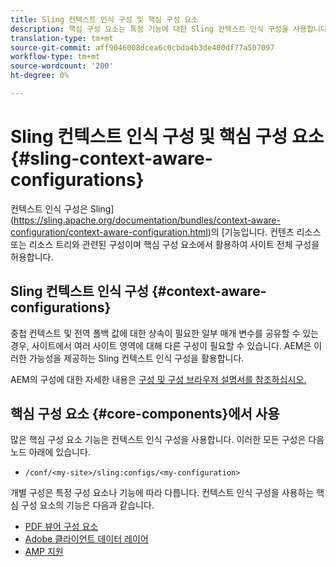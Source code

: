 ```yaml
---
title: Sling 컨텍스트 인식 구성 및 핵심 구성 요소
description: 핵심 구성 요소는 특정 기능에 대한 Sling 컨텍스트 인식 구성을 사용합니다
translation-type: tm+mt
source-git-commit: aff9046008dcea6c0cbda4b3de400df77a507097
workflow-type: tm+mt
source-wordcount: '200'
ht-degree: 0%

---
```



# Sling 컨텍스트 인식 구성 및 핵심 구성 요소 {#sling-context-aware-configurations}

컨텍스트 인식 구성은 Sling](https://sling.apache.org/documentation/bundles/context-aware-configuration/context-aware-configuration.html)의 [기능입니다. 컨텐츠 리소스 또는 리소스 트리와 관련된 구성이며 핵심 구성 요소에서 활용하여 사이트 전체 구성을 허용합니다.

## Sling 컨텍스트 인식 구성 {#context-aware-configurations}

중첩 컨텍스트 및 전역 폴백 값에 대한 상속이 필요한 일부 매개 변수를 공유할 수 있는 경우, 사이트에서 여러 사이트 영역에 대해 다른 구성이 필요할 수 있습니다. AEM은 이러한 가능성을 제공하는 Sling 컨텍스트 인식 구성을 활용합니다.

AEM의 구성에 대한 자세한 내용은 [구성 및 구성 브라우저 설명서를 참조하십시오.](https://docs.adobe.com/content/help/en/experience-manager-cloud-service/implementing/developing/configurations.html)

## 핵심 구성 요소 {#core-components}에서 사용

많은 핵심 구성 요소 기능은 컨텍스트 인식 구성을 사용합니다. 이러한 모든 구성은 다음 노드 아래에 있습니다.

* `/conf/<my-site>/sling:configs/<my-configuration>`

개별 구성은 특정 구성 요소나 기능에 따라 다릅니다. 컨텍스트 인식 구성을 사용하는 핵심 구성 요소의 기능은 다음과 같습니다.

* [PDF 뷰어 구성 요소](https://github.com/adobe/aem-core-wcm-components/tree/master/content/src/content/jcr_root/apps/core/wcm/components/pdfviewer/v1/pdfviewer#context-aware-config)
* [Adobe 클라이언트 데이터 레이어](/help/developing/data-layer/overview.md#installation-activation)
* [AMP 지원](https://github.com/adobe/aem-core-wcm-components/tree/master/extensions/amp)
